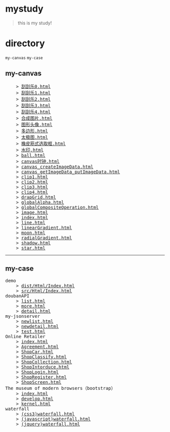 # mystudy
> this is my study!

# directory
<code id="my-canvas">my-canvas</code>
<code id="my-case">my-case</code>

## my-canvas
<pre>
    > <a href="my-canvas/刮刮乐0.html">刮刮乐0.html</a>  
    > <a href="my-canvas/刮刮乐1.html">刮刮乐1.html</a>  
    > <a href="my-canvas/刮刮乐2.html">刮刮乐2.html</a>  
    > <a href="my-canvas/刮刮乐3.html">刮刮乐3.html</a>  
    > <a href="my-canvas/刮刮乐4.html">刮刮乐4.html</a>  
    > <a href="my-canvas/合成图片.html">合成图片.html</a>  
    > <a href="my-canvas/图形头像.html">图形头像.html</a>  
    > <a href="my-canvas/多边形.html">多边形.html</a>  
    > <a href="my-canvas/太极图.html">太极图.html</a>  
    > <a href="my-canvas/橡皮筋式选取框.html">橡皮筋式选取框.html</a>  
    > <a href="my-canvas/水印.html">水印.html</a>  
    > <a href="my-canvas/ball.html">ball.html</a>  
    > <a href="my-canvas/canvas时钟.html">canvas时钟.html</a>  
    > <a href="my-canvas/canvas_createImageData.html">canvas_createImageData.html</a>  
    > <a href="my-canvas/canvas_getImageData_putImageData.html">canvas_getImageData_putImageData.html</a>  
    > <a href="my-canvas/clip1.html">clip1.html</a>  
    > <a href="my-canvas/clip2.html">clip2.html</a>  
    > <a href="my-canvas/clip3.html">clip3.html</a>  
    > <a href="my-canvas/clip4.html">clip4.html</a>  
    > <a href="my-canvas/drapGrid.html">drapGrid.html</a>  
    > <a href="my-canvas/globalAlpha.html">globalAlpha.html</a>  
    > <a href="my-canvas/globalCompositeOperation.html">globalCompositeOperation.html</a>  
    > <a href="my-canvas/image.html">image.html</a>  
    > <a href="my-canvas/index.html" title="数码时钟">index.html</a>  
    > <a href="my-canvas/line.html">line.html</a>  
    > <a href="my-canvas/linearGradient.html">linearGradient.html</a>  
    > <a href="my-canvas/moon.html">moon.html</a>  
    > <a href="my-canvas/radialGradient.html">radialGradient.html</a>  
    > <a href="my-canvas/shadow.html">shadow.html</a>  
    > <a href="my-canvas/star.html">star.html</a>  
</pre>
***
## my-case
<pre>
demo 
    > <a href="my-case/demo/dist/Html/Index.html" title="经过gulp处理">dist/Html/Index.html</a> 
    > <a href="my-case/demo/src/Html/Index.html" title="原始html">src/Html/Index.html</a> 
doubanAPI
    > <a href="my-case/doubanAPI/list.html">list.html</a>
    > <a href="my-case/doubanAPI/more.html">more.html</a>
    > <a href="my-case/doubanAPI/detail.html">detail.html</a>
my-jsonserver 
    > <a href="my-case/my-jsonserver/newlist.html">newlist.html</a>
    > <a href="my-case/my-jsonserver/newdetail.html">newdetail.html</a>
    > <a href="my-case/my-jsonserver/test.html">test.html</a>
Online Retailer 
    > <a href="my-case/Online Retailer/html/index.html">index.html</a>
    > <a href="my-case/Online Retailer/html/Agreement.html">Agreement.html</a>
    > <a href="my-case/Online Retailer/html/ShopCar.html">ShopCar.html</a>
    > <a href="my-case/Online Retailer/html/ShopClassify.html">ShopClassify.html</a>
    > <a href="my-case/Online Retailer/html/ShopCollection.html">ShopCollection.html</a>
    > <a href="my-case/Online Retailer/html/ShopIntorduce.html">ShopIntorduce.html</a>
    > <a href="my-case/Online Retailer/html/ShopLogin.html">ShopLogin.html</a>
    > <a href="my-case/Online Retailer/html/ShopRegister.html">ShopRegister.html</a>
    > <a href="my-case/Online Retailer/html/ShopScreen.html">ShopScreen.html</a>
The museum of modern browsers（bootstrap）
    > <a href="my-case/The museum of modern browsers（bootstrap）/index.html">index.html</a>
    > <a href="my-case/The museum of modern browsers（bootstrap）/develop.html">develop.html</a>
    > <a href="my-case/The museum of modern browsers（bootstrap）/kernel.html">kernel.html</a>
waterfall 
    > <a href="my-case/waterfall/(css3)waterfall.html">(css3)waterfall.html</a>
    > <a href="my-case/waterfall/(javascript)waterfall.html">(javascript)waterfall.html</a>
    > <a href="my-case/waterfall/(jquery)waterfall.html">(jquery)waterfall.html</a>
</pre>

